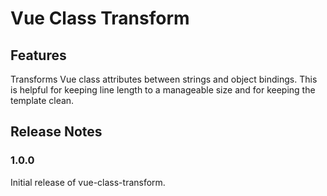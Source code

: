 # Vue Class Transform

## Features

Transforms Vue class attributes between strings and object bindings.
This is helpful for keeping line length to a manageable size and for keeping the template clean.

## Release Notes

### 1.0.0

Initial release of vue-class-transform.

